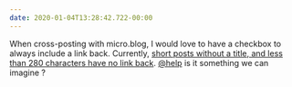```yaml
---
date: 2020-01-04T13:28:42.722-00:00
---
```

When cross-posting with micro.blog, I would love to have a checkbox to always include a link back. Currently, [short posts without a title, and less than 280 characters have no link back](https://help.micro.blog/2016/cross-posting-twitter/).
[@help](https://micro.blog/help) is it something we can imagine ?
